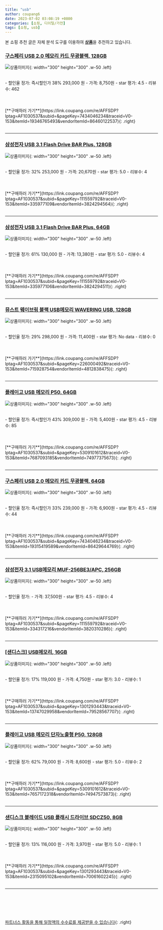```yaml
---
title: "usb"
author: coupang6
date: 2023-07-02 03:08:19 +0800
categories: [쇼핑, 디이털/가전]
tags: [쇼핑, usb]
---
```


본 쇼핑 추천 글은 자체 분석 도구를 이용하여 [**상품**](https://link.coupang.com/a/bao1ui)을 추천하고 있습니다.

### [구스페리 USB 2.0 메모리 카드 무광블랙, 128GB](https://link.coupang.com/re/AFFSDP?lptag=AF1030537&subid=&pageKey=7434046234&traceid=V0-153&itemId=19346765493&vendorItemId=86460122537)

![상품이미지](https://thumbnail9.coupangcdn.com/thumbnails/remote/230x230ex/image/retail/images/2023/07/03/18/9/12315612-3786-4f19-bf33-62ceb940b574.jpg){: width="300" height="300" .w-50 .left}


<br>
- 할인율 정가: 즉시할인가 38%  293,000   원
- 가격: 8,750원
- star 평가: 4.5
- 리뷰수: 462
<br>
<br>
<br>
<br>
[**구매하러 가기**](https://link.coupang.com/re/AFFSDP?lptag=AF1030537&subid=&pageKey=7434046234&traceid=V0-153&itemId=19346765493&vendorItemId=86460122537){: .right}
<br>
<br>

---

### [삼성전자 USB 3.1 Flash Drive BAR Plus, 128GB](https://link.coupang.com/re/AFFSDP?lptag=AF1030537&subid=&pageKey=111559792&traceid=V0-153&itemId=335977109&vendorItemId=3824294564)

![상품이미지](https://thumbnail7.coupangcdn.com/thumbnails/remote/230x230ex/image/retail/images/629034327491761-d3a3dd54-0b33-4354-8686-d39d2babcb2e.jpg){: width="300" height="300" .w-50 .left}


<br>
- 할인율 정가: 32%  253,000   원
- 가격: 20,670원
- star 평가: 5.0
- 리뷰수: 4
<br>
<br>
<br>
<br>
[**구매하러 가기**](https://link.coupang.com/re/AFFSDP?lptag=AF1030537&subid=&pageKey=111559792&traceid=V0-153&itemId=335977109&vendorItemId=3824294564){: .right}
<br>
<br>

---

### [삼성전자 USB 3.1 Flash Drive BAR Plus, 64GB](https://link.coupang.com/re/AFFSDP?lptag=AF1030537&subid=&pageKey=111559792&traceid=V0-153&itemId=335977106&vendorItemId=3824294511)

![상품이미지](https://thumbnail10.coupangcdn.com/thumbnails/remote/230x230ex/image/retail/images/1864530772114752-1c2b4d3b-fed1-41f2-a85e-3ad8d0eaa43a.jpg){: width="300" height="300" .w-50 .left}


<br>
- 할인율 정가: 61%  130,000   원
- 가격: 13,380원
- star 평가: 5.0
- 리뷰수: 4
<br>
<br>
<br>
<br>
[**구매하러 가기**](https://link.coupang.com/re/AFFSDP?lptag=AF1030537&subid=&pageKey=111559792&traceid=V0-153&itemId=335977106&vendorItemId=3824294511){: .right}
<br>
<br>

---

### [뮤스트 웨이브링 블랙 USB메모리 WAVERING USB, 128GB](https://link.coupang.com/re/AFFSDP?lptag=AF1030537&subid=&pageKey=226000492&traceid=V0-153&itemId=715928754&vendorItemId=4812838475)

![상품이미지](https://thumbnail8.coupangcdn.com/thumbnails/remote/230x230ex/image/retail/images/120354064314221-afef8e9b-1b5d-4bd2-80b2-c985744085d1.jpg){: width="300" height="300" .w-50 .left}


<br>
- 할인율 정가: 29%  298,000   원
- 가격: 11,400원
- star 평가: No data
- 리뷰수: 0
<br>
<br>
<br>
<br>
[**구매하러 가기**](https://link.coupang.com/re/AFFSDP?lptag=AF1030537&subid=&pageKey=226000492&traceid=V0-153&itemId=715928754&vendorItemId=4812838475){: .right}
<br>
<br>

---

### [플레이고 USB 메모리 P50, 64GB](https://link.coupang.com/re/AFFSDP?lptag=AF1030537&subid=&pageKey=5309101612&traceid=V0-153&itemId=7687093185&vendorItemId=74977375673)

![상품이미지](https://thumbnail8.coupangcdn.com/thumbnails/remote/230x230ex/image/retail/images/2856661415931499-492a4b3b-a32b-4163-a464-d0c0659049c6.jpg){: width="300" height="300" .w-50 .left}


<br>
- 할인율 정가: 즉시할인가 43%  309,000   원
- 가격: 5,400원
- star 평가: 4.5
- 리뷰수: 85
<br>
<br>
<br>
<br>
[**구매하러 가기**](https://link.coupang.com/re/AFFSDP?lptag=AF1030537&subid=&pageKey=5309101612&traceid=V0-153&itemId=7687093185&vendorItemId=74977375673){: .right}
<br>
<br>

---

### [구스페리 USB 2.0 메모리 카드 무광블랙, 64GB](https://link.coupang.com/re/AFFSDP?lptag=AF1030537&subid=&pageKey=7434046234&traceid=V0-153&itemId=19315419589&vendorItemId=86429644769)

![상품이미지](https://thumbnail7.coupangcdn.com/thumbnails/remote/230x230ex/image/retail/images/2023/06/30/10/9/29f28b5f-b55c-4e89-8077-7c33f09b7c4e.jpg){: width="300" height="300" .w-50 .left}


<br>
- 할인율 정가: 즉시할인가 33%  239,000   원
- 가격: 6,900원
- star 평가: 4.5
- 리뷰수: 44
<br>
<br>
<br>
<br>
[**구매하러 가기**](https://link.coupang.com/re/AFFSDP?lptag=AF1030537&subid=&pageKey=7434046234&traceid=V0-153&itemId=19315419589&vendorItemId=86429644769){: .right}
<br>
<br>

---

### [삼성전자 3.1 USB메모리 MUF-256BE3/APC, 256GB](https://link.coupang.com/re/AFFSDP?lptag=AF1030537&subid=&pageKey=111559792&traceid=V0-153&itemId=334317216&vendorItemId=3820310286)

![상품이미지](https://thumbnail7.coupangcdn.com/thumbnails/remote/230x230ex/image/retail/images/792851521026617-9441b759-b9c6-4700-9c3f-fb2dac83b1a5.jpg){: width="300" height="300" .w-50 .left}


<br>
- 할인율 정가: 
- 가격: 37,500원
- star 평가: 4.5
- 리뷰수: 4
<br>
<br>
<br>
<br>
[**구매하러 가기**](https://link.coupang.com/re/AFFSDP?lptag=AF1030537&subid=&pageKey=111559792&traceid=V0-153&itemId=334317216&vendorItemId=3820310286){: .right}
<br>
<br>

---

### [[샌디스크] USB메모리, 16GB](https://link.coupang.com/re/AFFSDP?lptag=AF1030537&subid=&pageKey=1301293443&traceid=V0-153&itemId=13747029958&vendorItemId=79528567707)

![상품이미지](https://thumbnail10.coupangcdn.com/thumbnails/remote/230x230ex/image/vendor_inventory/d378/f1cd812c879bfa1d6e99f9c54757eb6e8e2d0606b2a795eb3461f7b15283.jpg){: width="300" height="300" .w-50 .left}


<br>
- 할인율 정가: 17%  119,000   원
- 가격: 4,750원
- star 평가: 3.0
- 리뷰수: 1
<br>
<br>
<br>
<br>
[**구매하러 가기**](https://link.coupang.com/re/AFFSDP?lptag=AF1030537&subid=&pageKey=1301293443&traceid=V0-153&itemId=13747029958&vendorItemId=79528567707){: .right}
<br>
<br>

---

### [플레이고 USB 메모리 단자노출형 P50, 128GB](https://link.coupang.com/re/AFFSDP?lptag=AF1030537&subid=&pageKey=5309101612&traceid=V0-153&itemId=7657172318&vendorItemId=74947573873)

![상품이미지](https://thumbnail8.coupangcdn.com/thumbnails/remote/230x230ex/image/retail/images/3662272047709428-bc4ccd8c-e0b2-4bbc-a599-02e45cdb5e22.jpg){: width="300" height="300" .w-50 .left}


<br>
- 할인율 정가: 62%  79,000   원
- 가격: 8,600원
- star 평가: 5.0
- 리뷰수: 2
<br>
<br>
<br>
<br>
[**구매하러 가기**](https://link.coupang.com/re/AFFSDP?lptag=AF1030537&subid=&pageKey=5309101612&traceid=V0-153&itemId=7657172318&vendorItemId=74947573873){: .right}
<br>
<br>

---

### [샌디스크 블레이드 USB 플래시 드라이브 SDCZ50, 8GB](https://link.coupang.com/re/AFFSDP?lptag=AF1030537&subid=&pageKey=1301293443&traceid=V0-153&itemId=2315095102&vendorItemId=70061602245)

![상품이미지](https://thumbnail9.coupangcdn.com/thumbnails/remote/230x230ex/image/vendor_inventory/263e/cbf020fcb3eb3b7d3202719f0149e7b69d64077aaddc1b7abaa7a76fbc03.jpg){: width="300" height="300" .w-50 .left}


<br>
- 할인율 정가: 13%  116,000   원
- 가격: 3,970원
- star 평가: 5.0
- 리뷰수: 1
<br>
<br>
<br>
<br>
[**구매하러 가기**](https://link.coupang.com/re/AFFSDP?lptag=AF1030537&subid=&pageKey=1301293443&traceid=V0-153&itemId=2315095102&vendorItemId=70061602245){: .right}
<br>
<br>

---
<br><br><br><br><br> [파트너스 활동을 통해 일정액의 수수료를 제공받을 수 있습니다](https://link.coupang.com/a/bao1ui){: .right}